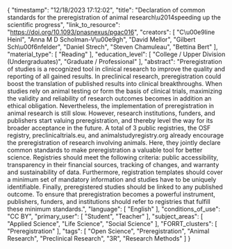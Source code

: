 {
    "timestamp": "12/18/2023 17:12:02",
    "title": "Declaration of common standards for the preregistration of animal research\u2014speeding up the scientific progress",
    "link_to_resource": "https://doi.org/10.1093/pnasnexus/pgac016",
    "creators": [
        "C\u00e9line Heinl",
        "Anna M D Scholman-V\u00e9gh",
        "David Mellor",
        "Gilbert Sch\u00f6nfelder",
        "Daniel Strech",
        "Steven Chamuleau",
        "Bettina Bert"
    ],
    "material_type": [
        "Reading"
    ],
    "education_level": [
        "College / Upper Division (Undergraduates)",
        "Graduate / Professional"
    ],
    "abstract": "Preregistration of studies is a recognized tool in clinical research to improve the quality and reporting of all gained results. In preclinical research, preregistration could boost the translation of published results into clinical breakthroughs. When studies rely on animal testing or form the basis of clinical trials, maximizing the validity and reliability of research outcomes becomes in addition an ethical obligation. Nevertheless, the implementation of preregistration in animal research is still slow. However, research institutions, funders, and publishers start valuing preregistration, and thereby level the way for its broader acceptance in the future. A total of 3 public registries, the OSF registry, preclinicaltrials.eu, and animalstudyregistry.org already encourage the preregistration of research involving animals. Here, they jointly declare common standards to make preregistration a valuable tool for better science. Registries should meet the following criteria: public accessibility, transparency in their financial sources, tracking of changes, and warranty and sustainability of data. Furthermore, registration templates should cover a minimum set of mandatory information and studies have to be uniquely identifiable. Finally, preregistered studies should be linked to any published outcome. To ensure that preregistration becomes a powerful instrument, publishers, funders, and institutions should refer to registries that fulfill these minimum standards.",
    "language": [
        "English"
    ],
    "conditions_of_use": "CC BY",
    "primary_user": [
        "Student",
        "Teacher"
    ],
    "subject_areas": [
        "Applied Science",
        "Life Science",
        "Social Science"
    ],
    "FORRT_clusters": [
        "Preregistration"
    ],
    "tags": [
        "Open Science",
        "Preregistration",
        "Animal Research",
        "Preclinical Research",
        "3R",
        "Research Methods"
    ]
}